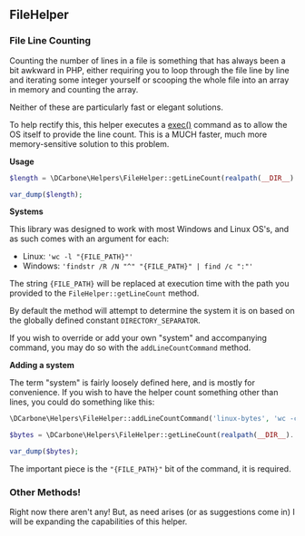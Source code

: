 ## FileHelper

### File Line Counting

Counting the number of lines in a file is something that has always been a bit awkward in PHP, either requiring you to loop
through the file line by line and iterating some integer yourself or scooping the whole file into an array in memory and counting the array.

Neither of these are particularly fast or elegant solutions.

To help rectify this, this helper executes a [exec()](http://php.net/manual/en/function.exec.php) command as to
allow the OS itself to provide the line count.  This is a MUCH faster, much more memory-sensitive solution to this problem.

**Usage**

```php
$length = \DCarbone\Helpers\FileHelper::getLineCount(realpath(__DIR__).'/../FILEHELPER.md');

var_dump($length);
```

**Systems**

This library was designed to work with most Windows and Linux OS's, and as such comes with an argument for each:

- Linux: ``` 'wc -l "{FILE_PATH}"' ```
- Windows: ``` 'findstr /R /N "^" "{FILE_PATH}" | find /c ":"' ```

The string ``` {FILE_PATH} ``` will be replaced at execution time with the path you provided to the ```FileHelper::getLineCount```
method.

By default the method will attempt to determine the system it is on based on the globally defined constant
``` DIRECTORY_SEPARATOR ```.

If you wish to override or add your own "system" and accompanying command, you may do so with the ``` addLineCountCommand ```
method.

**Adding a system**

The term "system" is fairly loosely defined here, and is mostly for convenience.  If you wish to have the helper count
something other than lines, you could do something like this:

```php
\DCarbone\Helpers\FileHelper::addLineCountCommand('linux-bytes', 'wc -c "{FILE_PATH}"');

$bytes = \DCarbone\Helpers\FileHelper::getLineCount(realpath(__DIR__).'/../FILEHELPER.md', 'linux-bytes');

var_dump($bytes);
```

The important piece is the ``` "{FILE_PATH}" ``` bit of the command, it is required.

### Other Methods!

Right now there aren't any!  But, as need arises (or as suggestions come in) I will be expanding
the capabilities of this helper.
